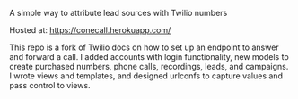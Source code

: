 A simple way to attribute lead sources with Twilio numbers

Hosted at:
https://conecall.herokuapp.com/

This repo is a fork of Twilio docs on how to set up an endpoint to answer and forward a call. I added accounts with login functionality, new models to create purchased numbers, phone calls, recordings, leads, and campaigns. I wrote views and templates, and designed urlconfs to capture values and pass control to views.
